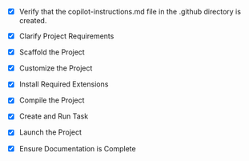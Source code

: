 <!-- Use this file to provide workspace-specific custom instructions to Copilot. For more details, visit https://code.visualstudio.com/docs/copilot/copilot-customization#_use-a-githubcopilotinstructionsmd-file -->
- [x] Verify that the copilot-instructions.md file in the .github directory is created.

- [x] Clarify Project Requirements
	<!-- Android game development project - assuming React Native for mobile game development -->

- [x] Scaffold the Project
	<!-- React Native game project structure created with TypeScript support -->

- [x] Customize the Project
	<!-- Simple dodge game implemented as Hello World project -->

- [x] Install Required Extensions
	<!-- No specific extensions required for React Native game development -->

- [x] Compile the Project
	<!-- Dependencies installed successfully with npm install -->

- [x] Create and Run Task
	<!-- React Native uses npm scripts, no additional tasks.json needed -->

- [x] Launch the Project
	<!-- Project ready to launch - user needs Android Studio setup first -->

- [x] Ensure Documentation is Complete
	<!-- README.md and copilot-instructions.md created with project information -->
